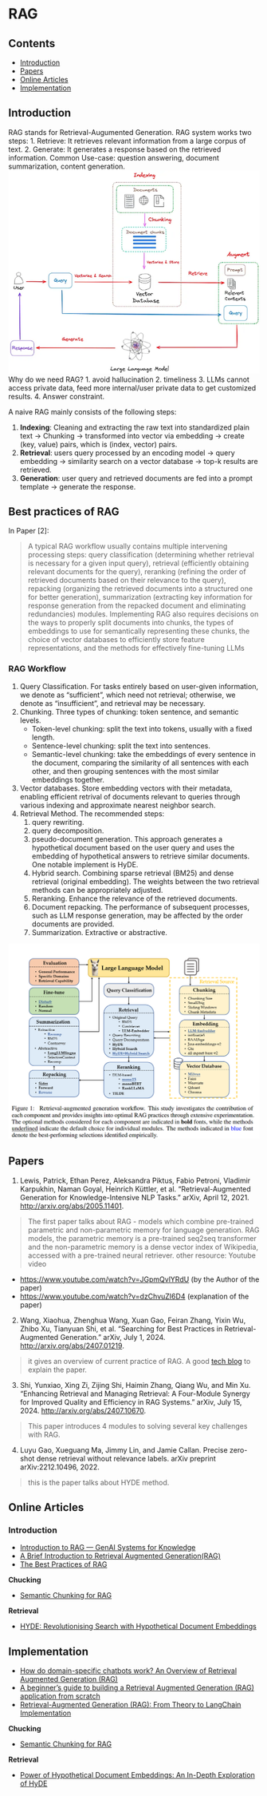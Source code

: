 # RAG

## Contents
- [Introduction](#Introduction)
- [Papers](#papers)
- [Online Articles](#Online-Articles)   
- [Implementation](#Implementation)

## Introduction
RAG stands for Retrieval-Augumented Generation. RAG system works two steps: 1. Retrieve: It retrieves relevant information from a large corpus of text. 2. Generate: It generates a response based on the retrieved information. Common Use-case: question answering, document summarization, content generation.
![RAG](../../figs/rag.webp "How rag works")
Why do we need RAG? 1. avoid hallucination 2. timeliness 3. LLMs cannot access private data, feed more internal/user private data to get customized results. 4. Answer constraint. 

A naive RAG mainly consists of the following steps:
1. **Indexing**: Cleaning and extracting the raw text into standardized plain text -> Chunking -> transformed into vector via embedding -> create (key, value) pairs, which is (index, vector) pairs.
2. **Retrieval**: users query processed by an encoding model -> query embedding -> similarity search on a vector database -> top-k results are retrieved.
3. **Generation**: user query and retrieved documents are fed into a prompt template -> generate the response.

## Best practices of RAG
In Paper [2]:
> A typical RAG workflow usually contains multiple intervening processing steps: query classification (determining whether retrieval is necessary for a given input query), retrieval (efficiently obtaining relevant documents for the query), reranking (refining the order of retrieved documents based on their relevance to the query), repacking (organizing the retrieved documents into a structured one for better generation), summarization (extracting key information for response generation from the repacked document and eliminating redundancies) modules. Implementing RAG also requires decisions on the ways to properly split documents into chunks, the types of embeddings to use for semantically representing these chunks, the choice of vector databases to efficiently store feature representations, and the methods for effectively fine-tuning LLMs

### RAG Workflow
1. Query Classification. For tasks entirely based on user-given information, we denote as “sufficient”, which need not retrieval; otherwise, we denote as “insufficient”, and retrieval may be necessary.
2. Chunking. Three types of chunking: token sentence, and semantic levels. 
   - Token-level chunking: split the text into tokens, usually with a fixed length.
   - Sentence-level chunking: split the text into sentences.
   - Semantic-level chunking: take the embeddings of every sentence in the document, comparing the similarity of all sentences with each other, and then grouping sentences with the most similar embeddings together.
3. Vector databases. Store embedding vectors with their metadata, enabling efficient retrival of documents relevant to queries through various indexing and approximate nearest neighbor search. 
4. Retrieval Method. The recommended steps:  
   1. query rewriting.
   2. query decomposition.
   3. pseudo-document generation. This approach generates a hypothetical document based on the user query and uses the embedding of hypothetical answers to retrieve similar documents. One notable implement is HyDE.
   4. Hybrid search. Combining sparse retrieval (BM25) and dense retrieval (original embedding). The weights between the two retrieval methods can be appropriately adjusted. 
   5. Reranking. Enhance the relevance of the retrieved documents.  
   6. Document repacking. The performance of subsequent processes, such as LLM response generation, may be affected by the order documents are provided.
   7. Summarization. Extractive or abstractive. 


![img.png](figs/rag-workflow.png)

## Papers
1.  Lewis, Patrick, Ethan Perez, Aleksandra Piktus, Fabio Petroni, Vladimir Karpukhin, Naman Goyal, Heinrich Küttler, et al. “Retrieval-Augmented Generation for Knowledge-Intensive NLP Tasks.” arXiv, April 12, 2021. http://arxiv.org/abs/2005.11401.
> The first paper talks about RAG - models which combine pre-trained parametric and non-parametric memory for language generation. RAG models, the parametric memory is a pre-trained seq2seq transformer and the non-parametric memory is a dense vector index of Wikipedia, accessed with a pre-trained neural retriever.
other resource: Youtube video
- https://www.youtube.com/watch?v=JGpmQvlYRdU (by the Author of the paper)
- https://www.youtube.com/watch?v=dzChvuZI6D4 (explanation of the paper)
2. Wang, Xiaohua, Zhenghua Wang, Xuan Gao, Feiran Zhang, Yixin Wu, Zhibo Xu, Tianyuan Shi, et al. “Searching for Best Practices in Retrieval-Augmented Generation.” arXiv, July 1, 2024. http://arxiv.org/abs/2407.01219.
> it gives an overview of current practice of RAG. A good [tech blog](https://pub.towardsai.net/the-best-practices-of-rag-300e313322e6) to explain the paper.

3. Shi, Yunxiao, Xing Zi, Zijing Shi, Haimin Zhang, Qiang Wu, and Min Xu. “Enhancing Retrieval and Managing Retrieval: A Four-Module Synergy for Improved Quality and Efficiency in RAG Systems.” arXiv, July 15, 2024. http://arxiv.org/abs/2407.10670.
> This paper introduces 4 modules to solving several key challenges with RAG.  

4. Luyu Gao, Xueguang Ma, Jimmy Lin, and Jamie Callan. Precise zero-shot dense retrieval without relevance labels. arXiv preprint arXiv:2212.10496, 2022.
> this is the paper talks about HYDE method.  
## Online Articles
### Introduction
- [Introduction to RAG — GenAI Systems for Knowledge](https://medium.com/curiosity-ai/introduction-to-rag-genai-systems-for-knowledge-918a34054228)
- [A Brief Introduction to Retrieval Augmented Generation(RAG)](https://medium.com/ai-in-plain-english/a-brief-introduction-to-retrieval-augmented-generation-rag-b7eb70982891)
- [The Best Practices of RAG](https://pub.towardsai.net/the-best-practices-of-rag-300e313322e6)

**Chucking**
- [Semantic Chunking for RAG](https://medium.com/the-ai-forum/semantic-chunking-for-rag-f4733025d5f5#:~:text=Semantic%20chunking%20involves%20taking%20the%20embeddings%20of%20every,Semantic%20Chunking%20significantly%20enhances%20the%20quality%20of%20retrieval.)

**Retrieval**
- [HYDE: Revolutionising Search with Hypothetical Document Embeddings](https://medium.com/prompt-engineering/hyde-revolutionising-search-with-hypothetical-document-embeddings-3474df795af8#:~:text=At%20its%20core%2C%20the%20HyDE%20methodology%20is%20designed,document%20based%20on%20a%20specific%20question%20or%20subject.)
## Implementation
- [How do domain-specific chatbots work? An Overview of Retrieval Augmented Generation (RAG)](https://scriv.ai/guides/retrieval-augmented-generation-overview/)
- [A beginner’s guide to building a Retrieval Augmented Generation (RAG) application from scratch](https://towardsdatascience.com/a-beginners-guide-to-building-a-retrieval-augmented-generation-rag-application-from-scratch-e52921953a5d)
- [Retrieval-Augmented Generation (RAG): From Theory to LangChain Implementation](https://towardsdatascience.com/retrieval-augmented-generation-rag-from-theory-to-langchain-implementation-4e9bd5f6a4f2)

**Chucking**
- [Semantic Chunking for RAG](https://medium.com/the-ai-forum/semantic-chunking-for-rag-f4733025d5f5#:~:text=Semantic%20chunking%20involves%20taking%20the%20embeddings%20of%20every,Semantic%20Chunking%20significantly%20enhances%20the%20quality%20of%20retrieval.)

**Retrieval**
- [Power of Hypothetical Document Embeddings: An In-Depth Exploration of HyDE](https://medium.com/ai-insights-cobet/power-of-hypothetical-document-embeddings-an-in-depth-exploration-of-hyde-92601a335e5f)

